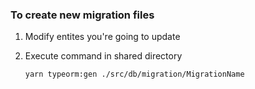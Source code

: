 ### **To create new migration files**

1. Modify entites you're going to update
2. Execute command in shared directory

       yarn typeorm:gen ./src/db/migration/MigrationName
